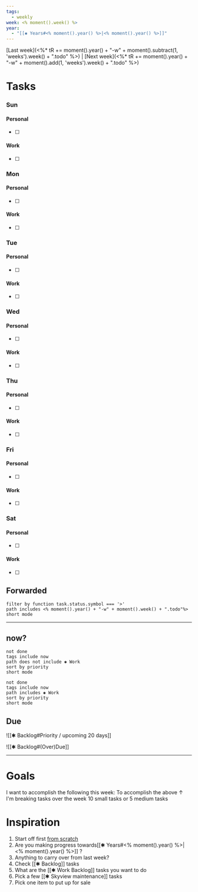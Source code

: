 ```yaml
---
tags:
  - weekly
week: <% moment().week() %>
year:
  - "[[✱ Years#<% moment().year() %>|<% moment().year() %>]]"
---
```

[Last week](<%*
tR += moment().year() + "-w" +  moment().subtract(1, 'weeks').week() + ".todo"
%>) | [Next week](<%*
tR += moment().year() + "-w" +  moment().add(1, 'weeks').week() + ".todo"
%>)

# Tasks
### Sun
#### Personal
- [ ] 
#### Work
- [ ] 

### Mon
#### Personal
- [ ] 
#### Work
- [ ] 

### Tue
#### Personal
- [ ] 
#### Work
- [ ] 

### Wed
#### Personal
- [ ] 
#### Work
- [ ] 

### Thu
#### Personal
- [ ] 
#### Work
- [ ] 

### Fri
#### Personal
- [ ] 
#### Work
- [ ] 

### Sat
#### Personal
- [ ] 
#### Work
- [ ] 



## Forwarded
```tasks
filter by function task.status.symbol === '>'
path includes <% moment().year() + "-w" + moment().week() + ".todo"%>
short mode
```



***
## now?
```tasks
not done
tags include now
path does not include ✱ Work
sort by priority
short mode
```
```tasks
not done
tags include now
path includes ✱ Work
sort by priority
short mode
```
## Due

![[✱ Backlog#Priority / upcoming 20 days]]

![[✱ Backlog#(Over)Due]]
***
# Goals
I want to accomplish the following this week:
To accomplish the above ↑ I'm breaking tasks over the week
10 small tasks or 5 medium tasks

# Inspiration
1. Start off first [from scratch](https://stephango.com/todos)
2. Are you making progress towards[[✱ Years#<% moment().year() %>|<% moment().year() %>]] ?
3. Anything to carry over from last week?
4. Check [[✱ Backlog]] tasks
5. What are the [[✱ Work Backlog]] tasks you want to do
6. Pick a few [[✱ Skyview maintenance]] tasks
7. Pick one item to put up for sale
